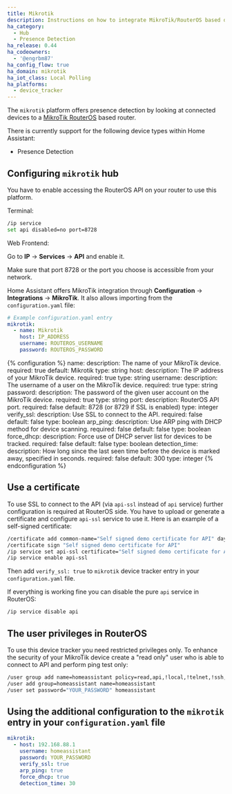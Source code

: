 ```yaml
---
title: Mikrotik
description: Instructions on how to integrate MikroTik/RouterOS based devices into Home Assistant.
ha_category:
  - Hub
  - Presence Detection
ha_release: 0.44
ha_codeowners:
  - '@engrbm87'
ha_config_flow: true
ha_domain: mikrotik
ha_iot_class: Local Polling
ha_platforms:
  - device_tracker
---
```


The `mikrotik` platform offers presence detection by looking at connected devices to a [MikroTik RouterOS](https://mikrotik.com) based router.

There is currently support for the following device types within Home Assistant:

- Presence Detection

## Configuring `mikrotik` hub

You have to enable accessing the RouterOS API on your router to use this platform.

Terminal:

```bash
/ip service
set api disabled=no port=8728
```

Web Frontend:

Go to **IP** -> **Services** -> **API** and enable it.

Make sure that port 8728 or the port you choose is accessible from your network.

Home Assistant offers MikroTik integration through **Configuration** -> **Integrations** -> **MikroTik**.
It also allows importing from the `configuration.yaml` file:

```yaml
# Example configuration.yaml entry
mikrotik:
  - name: Mikrotik
    host: IP_ADDRESS
    username: ROUTEROS_USERNAME
    password: ROUTEROS_PASSWORD
```

{% configuration %}
name:
  description: The name of your MikroTik device.
  required: true
  default: Mikrotik
  type: string
host:
  description: The IP address of your MikroTik device.
  required: true
  type: string
username:
  description: The username of a user on the MikroTik device.
  required: true
  type: string
password:
  description: The password of the given user account on the MikroTik device.
  required: true
  type: string
port:
  description: RouterOS API port.
  required: false
  default: 8728 (or 8729 if SSL is enabled)
  type: integer
verify_ssl:
  description: Use SSL to connect to the API.
  required: false
  default: false
  type: boolean
arp_ping:
  description: Use ARP ping with DHCP method for device scanning.
  required: false
  default: false
  type: boolean
force_dhcp:
  description: Force use of DHCP server list for devices to be tracked.
  required: false
  default: false
  type: boolean
detection_time:
  description: How long since the last seen time before the device is marked away, specified in seconds.
  required: false
  default: 300
  type: integer
{% endconfiguration %}

## Use a certificate

To use SSL to connect to the API (via `api-ssl` instead of `api` service) further configuration is required at RouterOS side. You have to upload or generate a certificate and configure `api-ssl` service to use it. Here is an example of a self-signed certificate:

```bash
/certificate add common-name="Self signed demo certificate for API" days-valid=3650 name="Self signed demo certificate for API" key-usage=digital-signature,key-encipherment,tls-server,key-cert-sign,crl-sign
/certificate sign "Self signed demo certificate for API"
/ip service set api-ssl certificate="Self signed demo certificate for API"
/ip service enable api-ssl
```

Then add `verify_ssl: true` to `mikrotik` device tracker entry in your `configuration.yaml` file.

If everything is working fine you can disable the pure `api` service in RouterOS:

```bash
/ip service disable api
```

## The user privileges in RouterOS

To use this device tracker you need restricted privileges only. To enhance the security of your MikroTik device create a "read only" user who is able to connect to API  and perform ping test only:

```bash
/user group add name=homeassistant policy=read,api,!local,!telnet,!ssh,!ftp,!reboot,!write,!policy,test,!winbox,!password,!web,!sniff,!sensitive,!romon,!dude,!tikapp
/user add group=homeassistant name=homeassistant
/user set password="YOUR_PASSWORD" homeassistant
```

## Using the additional configuration to the `mikrotik` entry in your `configuration.yaml` file

```yaml
mikrotik:
  - host: 192.168.88.1
    username: homeassistant
    password: YOUR_PASSWORD
    verify_ssl: true
    arp_ping: true
    force_dhcp: true
    detection_time: 30
```
